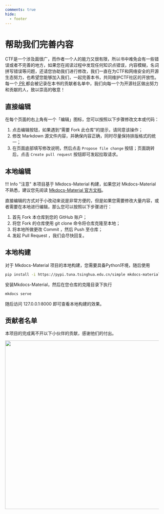```yaml
---
comments: true
hide:
  - footer
---
```


# 帮助我们完善内容

CTF是一个涉及面很广，而作者一个人的能力又很有限，所以书中难免会有一些错误或者不完善的地方，如果您在阅读过程中发现任何知识点错误，内容模糊，名词拼写错误等问题，还请您协助我们进行修改，我们一直在为CTF和网络安全的开源生态努力，也希望您能够加入我们，一起完善本书，共同维护CTF社区的开放性。每一个[ PR ](https://github.com/ProbiusOfficial/CTF-QuickStart/graphs/contributors)都会被记录在本书的贡献者名单中，我们向每一个为开源社区做出努力和贡献的人，致以崇高的敬意！

## 直接编辑

在每个页面的右上角有一个「编辑」图标，您可以按照以下步骤修改文本或代码：

1. 点击编辑按钮，如果遇到“需要 Fork 此仓库”的提示，请同意该操作；
2. 修改 Markdown 源文件内容，并确保内容正确，同时尽量保持排版格式的统一；
3. 在页面底部填写修改说明，然后点击 `Propose file change` 按钮；页面跳转后，点击 `Create pull request` 按钮即可发起拉取请求。

## 本地编辑

!!! Info "注意"
    本项目基于 Mkdocs-Material 构建，如果您对 Mkdocs-Material 不熟悉，建议您先阅读 [Mkdocs-Material 官方文档](https://squidfunk.github.io/mkdocs-material/)。

直接编辑的方式对于小改动来说是非常方便的，但是如果您需要修改大量内容，或者需要在本地进行编辑，那么您可以按照以下步骤进行：

1. 首先 Fork 本仓库到您的 GitHub 账户；
2. 将您 Fork 的仓库使用 git clone 命令将仓库克隆至本地；
3. 将本地所做更改 Commit ，然后 Push 至仓库；
4. 发起 Pull Request ，我们会尽快回复。

## 本地构建

对于 Mkdocs-Material 项目的本地构建，您需要具备Python环境，随后使用
```bash
pip install -i https://pypi.tuna.tsinghua.edu.cn/simple mkdocs-material
```
安装Mkdocs-Material，然后在您仓库的克隆目录下执行
```bash
mkdocs serve
```

随后访问 127.0.0.1:8000 即可查看本地构建的效果。



## 贡献者名单

本项目的完成离不开以下小伙伴的贡献，感谢他们的付出。

<p align="left">
    <a href="https://github.com/ProbiusOfficial/CTF-QuickStart/graphs/contributors">
        <img width="550" src="https://contrib.rocks/image?repo=ProbiusOfficial/CTF-QuickStart" />
    </a>
</p>